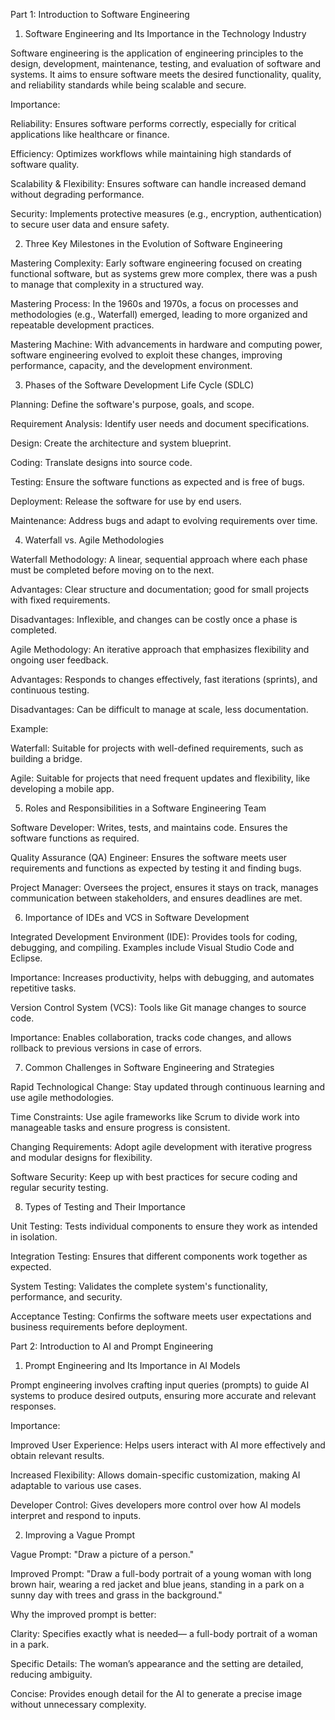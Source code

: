 Part 1: Introduction to Software Engineering

1. Software Engineering and Its Importance in the Technology Industry

Software engineering is the application of engineering principles to the design, development, maintenance, testing, and evaluation of software and systems. It aims to ensure software meets the desired functionality, quality, and reliability standards while being scalable and secure.

Importance:

Reliability: Ensures software performs correctly, especially for critical applications like healthcare or finance.

Efficiency: Optimizes workflows while maintaining high standards of software quality.

Scalability & Flexibility: Ensures software can handle increased demand without degrading performance.

Security: Implements protective measures (e.g., encryption, authentication) to secure user data and ensure safety.

2. Three Key Milestones in the Evolution of Software Engineering

Mastering Complexity: Early software engineering focused on creating functional software, but as systems grew more complex, there was a push to manage that complexity in a structured way.

Mastering Process: In the 1960s and 1970s, a focus on processes and methodologies (e.g., Waterfall) emerged, leading to more organized and repeatable development practices.

Mastering Machine: With advancements in hardware and computing power, software engineering evolved to exploit these changes, improving performance, capacity, and the development environment.

3. Phases of the Software Development Life Cycle (SDLC)

Planning: Define the software's purpose, goals, and scope.

Requirement Analysis: Identify user needs and document specifications.

Design: Create the architecture and system blueprint.

Coding: Translate designs into source code.

Testing: Ensure the software functions as expected and is free of bugs.

Deployment: Release the software for use by end users.

Maintenance: Address bugs and adapt to evolving requirements over time.

4. Waterfall vs. Agile Methodologies

Waterfall Methodology: A linear, sequential approach where each phase must be completed before moving on to the next.

Advantages: Clear structure and documentation; good for small projects with fixed requirements.

Disadvantages: Inflexible, and changes can be costly once a phase is completed.

Agile Methodology: An iterative approach that emphasizes flexibility and ongoing user feedback.

Advantages: Responds to changes effectively, fast iterations (sprints), and continuous testing.

Disadvantages: Can be difficult to manage at scale, less documentation.

Example:

Waterfall: Suitable for projects with well-defined requirements, such as building a bridge.

Agile: Suitable for projects that need frequent updates and flexibility, like developing a mobile app.

5. Roles and Responsibilities in a Software Engineering Team

Software Developer: Writes, tests, and maintains code. Ensures the software functions as required.

Quality Assurance (QA) Engineer: Ensures the software meets user requirements and functions as expected by testing it and finding bugs.

Project Manager: Oversees the project, ensures it stays on track, manages communication between stakeholders, and ensures deadlines are met.

6. Importance of IDEs and VCS in Software Development

Integrated Development Environment (IDE): Provides tools for coding, debugging, and compiling. Examples include Visual Studio Code and Eclipse.

Importance: Increases productivity, helps with debugging, and automates repetitive tasks.

Version Control System (VCS): Tools like Git manage changes to source code.

Importance: Enables collaboration, tracks code changes, and allows rollback to previous versions in case of errors.


7. Common Challenges in Software Engineering and Strategies

Rapid Technological Change: Stay updated through continuous learning and use agile methodologies.

Time Constraints: Use agile frameworks like Scrum to divide work into manageable tasks and ensure progress is consistent.

Changing Requirements: Adopt agile development with iterative progress and modular designs for flexibility.

Software Security: Keep up with best practices for secure coding and regular security testing.

8. Types of Testing and Their Importance

Unit Testing: Tests individual components to ensure they work as intended in isolation.

Integration Testing: Ensures that different components work together as expected.

System Testing: Validates the complete system's functionality, performance, and security.

Acceptance Testing: Confirms the software meets user expectations and business requirements before deployment.


Part 2: Introduction to AI and Prompt Engineering

1. Prompt Engineering and Its Importance in AI Models

Prompt engineering involves crafting input queries (prompts) to guide AI systems to produce desired outputs, ensuring more accurate and relevant responses.

Importance:

Improved User Experience: Helps users interact with AI more effectively and obtain relevant results.

Increased Flexibility: Allows domain-specific customization, making AI adaptable to various use cases.

Developer Control: Gives developers more control over how AI models interpret and respond to inputs.

2. Improving a Vague Prompt

Vague Prompt: "Draw a picture of a person."

Improved Prompt: "Draw a full-body portrait of a young woman with long brown hair, wearing a red jacket and blue jeans, standing in a park on a sunny day with trees and grass in the background."

Why the improved prompt is better:

Clarity: Specifies exactly what is needed— a full-body portrait of a woman in a park.

Specific Details: The woman’s appearance and the setting are detailed, reducing ambiguity.

Concise: Provides enough detail for the AI to generate a precise image without unnecessary complexity.
